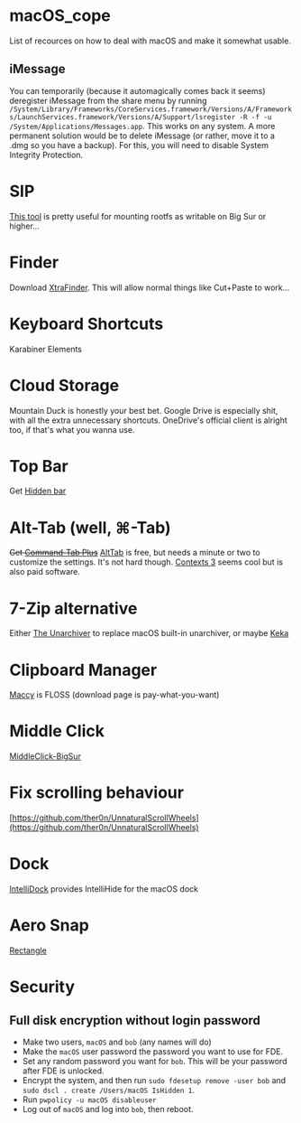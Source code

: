 # macOS_cope
List of recources on how to deal with macOS and make it somewhat usable.

## iMessage
You can temporarily (because it automagically comes back it seems) deregister iMessage from the share menu by running `/System/Library/Frameworks/CoreServices.framework/Versions/A/Frameworks/LaunchServices.framework/Versions/A/Support/lsregister -R -f -u /System/Applications/Messages.app`. This works on any system. A more permanent solution would be to delete iMessage (or rather, move it to a .dmg so you have a backup). For this, you will need to disable System Integrity Protection.

# SIP
[This tool](https://github.com/fxgst/writeable_root) is pretty useful for mounting rootfs as writable on Big Sur or higher...

# Finder
Download [XtraFinder](https://www.trankynam.com/xtrafinder/). This will allow normal things like Cut+Paste to work...

# Keyboard Shortcuts
Karabiner Elements

# Cloud Storage
Mountain Duck is honestly your best bet. Google Drive is especially shit, with all the extra unnecessary shortcuts. 
OneDrive's official client is alright too, if that's what you wanna use.

# Top Bar
Get [Hidden bar](https://github.com/dwarvesf/hidden)

# Alt-Tab (well, ⌘-Tab)
~~Get [Command-Tab Plus](https://noteifyapp.com/command-tab-plus/)~~ [AltTab](https://alt-tab-macos.netlify.app/) is free, but needs a minute or two to customize the settings. It's not hard though. 
[Contexts 3](https://contexts.co/) seems cool but is also paid software.

# 7-Zip alternative
Either [The Unarchiver](https://macpaw.com/the-unarchiver) to replace macOS built-in unarchiver, or maybe [Keka](https://www.keka.io/en/)

# Clipboard Manager
[Maccy](https://maccy.app/) is FLOSS (download page is pay-what-you-want)

# Middle Click
[MiddleClick-BigSur](https://github.com/artginzburg/MiddleClick-BigSur)

# Fix scrolling behaviour
[https://github.com/ther0n/UnnaturalScrollWheels](https://github.com/ther0n/UnnaturalScrollWheels)

# Dock
[IntelliDock](https://mightymac.app/intellidock/) provides IntelliHide for the macOS dock

# Aero Snap
[Rectangle](https://rectangleapp.com/)

# Security
## Full disk encryption without login password
 - Make two users, `macOS` and `bob` (any names will do)
 - Make the `macOS` user password the password you want to use for FDE.
 - Set any random password you want for `bob`. This will be your password after FDE is unlocked.
 - Encrypt the system, and then run `sudo fdesetup remove -user bob` and `sudo dscl . create /Users/macOS IsHidden 1`.
 - Run `pwpolicy -u macOS disableuser`
 - Log out of `macOS` and log into `bob`, then reboot. 
